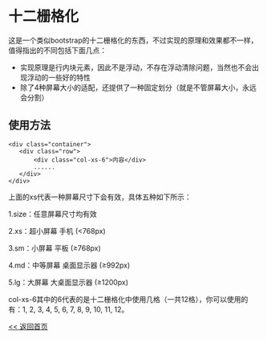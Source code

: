 十二栅格化
======================

这是一个类似bootstrap的十二栅格化的东西，不过实现的原理和效果都不一样，值得指出的不同包括下面几点：
 - 实现原理是行内块元素，因此不是浮动，不存在浮动清除问题，当然也不会出现浮动的一些好的特性
 - 除了4种屏幕大小的适配，还提供了一种固定划分（就是不管屏幕大小，永远会分割）

使用方法
----------------------
 ```
 <div class="container">
    <div class="row">
        <div class="col-xs-6">内容</div>
        ......
    </div>
</div>
```

上面的xs代表一种屏幕尺寸下会有效，具体五种如下所示：

1.size：任意屏幕尺寸均有效

2.xs：超小屏幕 手机 (<768px)

3.sm：小屏幕 平板 (≥768px)

4.md：中等屏幕 桌面显示器 (≥992px)

5.lg：大屏幕 大桌面显示器 (≥1200px)

col-xs-6其中的6代表的是十二栅格化中使用几格（一共12格），你可以使用的有：1, 2, 3, 4, 5, 6, 7, 8, 9, 10, 11, 12。

[<< 返回首页](../README.md)
